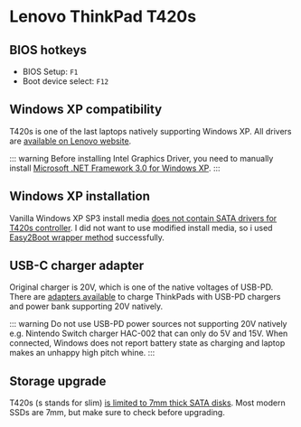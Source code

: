 # Lenovo ThinkPad T420s

## BIOS hotkeys
- BIOS Setup: `F1`
- Boot device select: `F12`

## Windows XP compatibility
T420s is one of the last laptops natively supporting Windows XP. All drivers are [available on Lenovo website](https://pcsupport.lenovo.com/us/en/products/laptops-and-netbooks/thinkpad-t-series-laptops/thinkpad-t420s).

::: warning
Before installing Intel Graphics Driver, you need to manually install [Microsoft .NET Framework 3.0 for Windows XP](https://www.microsoft.com/en-in/download/details.aspx?id=3005).
:::

## Windows XP installation
Vanilla Windows XP SP3 install media [does not contain SATA drivers for T420s controller](https://www.reddit.com/r/thinkpad/comments/tpwdy3/stop_code_0x0000007b_win_xp_install_on_t420s/). I did not want to use modified install media, so i used [Easy2Boot wrapper method](https://www.youtube.com/watch?app=desktop&v=YyQ7xSvVMHE) successfully.

## USB-C charger adapter
Original charger is 20V, which is one of the native voltages of USB-PD. There are [adapters available](https://www.aliexpress.com/item/1005003421729196.html) to charge ThinkPads with USB-PD chargers and power bank supporting 20V natively.

::: warning
Do not use USB-PD power sources not supporting 20V natively e.g. Nintendo Switch charger HAC-002 that can only do 5V and 15V. When connected, Windows does not report battery state as charging and laptop makes an unhappy high pitch whine.
:::

## Storage upgrade
T420s (s stands for slim) [is limited to 7mm thick SATA disks](https://forum.thinkpads.com/viewtopic.php?f=45&t=100345). Most modern SSDs are 7mm, but make sure to check before upgrading.
